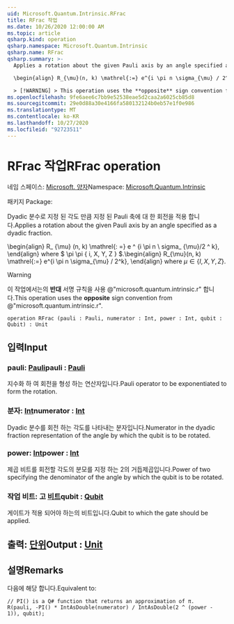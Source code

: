 ```yaml
---
uid: Microsoft.Quantum.Intrinsic.RFrac
title: RFrac 작업
ms.date: 10/26/2020 12:00:00 AM
ms.topic: article
qsharp.kind: operation
qsharp.namespace: Microsoft.Quantum.Intrinsic
qsharp.name: RFrac
qsharp.summary: >-
  Applies a rotation about the given Pauli axis by an angle specified as a dyadic fraction.

  \begin{align} R_{\mu}(n, k) \mathrel{:=} e^{i \pi n \sigma_{\mu} / 2^k}, \end{align} where $\mu \in \{I, X, Y, Z\}$.

  > [!WARNING] > This operation uses the **opposite** sign convention from > @"microsoft.quantum.intrinsic.r".
ms.openlocfilehash: 9fe6aee6c7bb9e52538eae5d2caa2a6025cb85d8
ms.sourcegitcommit: 29e0d88a30e4166fa580132124b0eb57e1f0e986
ms.translationtype: MT
ms.contentlocale: ko-KR
ms.lasthandoff: 10/27/2020
ms.locfileid: "92723511"
---
```

# <a name="rfrac-operation"></a><span data-ttu-id="6060b-102">RFrac 작업</span><span class="sxs-lookup"><span data-stu-id="6060b-102">RFrac operation</span></span>

<span data-ttu-id="6060b-103">네임 스페이스: [Microsoft. 양자](xref:Microsoft.Quantum.Intrinsic)</span><span class="sxs-lookup"><span data-stu-id="6060b-103">Namespace: [Microsoft.Quantum.Intrinsic](xref:Microsoft.Quantum.Intrinsic)</span></span>

<span data-ttu-id="6060b-104">패키지 [](https://nuget.org/packages/)</span><span class="sxs-lookup"><span data-stu-id="6060b-104">Package: [](https://nuget.org/packages/)</span></span>


<span data-ttu-id="6060b-105">Dyadic 분수로 지정 된 각도 만큼 지정 된 Pauli 축에 대 한 회전을 적용 합니다.</span><span class="sxs-lookup"><span data-stu-id="6060b-105">Applies a rotation about the given Pauli axis by an angle specified as a dyadic fraction.</span></span>

<span data-ttu-id="6060b-106">\begin{align} R_ {\mu} (n, k) \mathrel{: =} e ^ {i \pi n \ sigma_ {\mu}/2 ^ k}, \end{align} where $ \pi \pi \{ i, X, Y, Z \} $.</span><span class="sxs-lookup"><span data-stu-id="6060b-106">\begin{align} R_{\mu}(n, k) \mathrel{:=} e^{i \pi n \sigma_{\mu} / 2^k}, \end{align} where $\mu \in \{I, X, Y, Z\}$.</span></span>

> [!WARNING]
> <span data-ttu-id="6060b-107">이 작업에서는의 **반대** 서명 규칙을 사용 @"microsoft.quantum.intrinsic.r" 합니다.</span><span class="sxs-lookup"><span data-stu-id="6060b-107">This operation uses the **opposite** sign convention from @"microsoft.quantum.intrinsic.r".</span></span>

```qsharp
operation RFrac (pauli : Pauli, numerator : Int, power : Int, qubit : Qubit) : Unit
```


## <a name="input"></a><span data-ttu-id="6060b-108">입력</span><span class="sxs-lookup"><span data-stu-id="6060b-108">Input</span></span>

### <a name="pauli--pauli"></a><span data-ttu-id="6060b-109">pauli: [Pauli](xref:microsoft.quantum.lang-ref.pauli)</span><span class="sxs-lookup"><span data-stu-id="6060b-109">pauli : [Pauli](xref:microsoft.quantum.lang-ref.pauli)</span></span>

<span data-ttu-id="6060b-110">지수화 하 여 회전을 형성 하는 연산자입니다.</span><span class="sxs-lookup"><span data-stu-id="6060b-110">Pauli operator to be exponentiated to form the rotation.</span></span>


### <a name="numerator--int"></a><span data-ttu-id="6060b-111">분자: [Int](xref:microsoft.quantum.lang-ref.int)</span><span class="sxs-lookup"><span data-stu-id="6060b-111">numerator : [Int](xref:microsoft.quantum.lang-ref.int)</span></span>

<span data-ttu-id="6060b-112">Dyadic 분수를 회전 하는 각도를 나타내는 분자입니다.</span><span class="sxs-lookup"><span data-stu-id="6060b-112">Numerator in the dyadic fraction representation of the angle by which the qubit is to be rotated.</span></span>


### <a name="power--int"></a><span data-ttu-id="6060b-113">power: [Int](xref:microsoft.quantum.lang-ref.int)</span><span class="sxs-lookup"><span data-stu-id="6060b-113">power : [Int](xref:microsoft.quantum.lang-ref.int)</span></span>

<span data-ttu-id="6060b-114">제곱 비트를 회전할 각도의 분모를 지정 하는 2의 거듭제곱입니다.</span><span class="sxs-lookup"><span data-stu-id="6060b-114">Power of two specifying the denominator of the angle by which the qubit is to be rotated.</span></span>


### <a name="qubit--qubit"></a><span data-ttu-id="6060b-115">작업 비트: 고 [비트](xref:microsoft.quantum.lang-ref.qubit)</span><span class="sxs-lookup"><span data-stu-id="6060b-115">qubit : [Qubit](xref:microsoft.quantum.lang-ref.qubit)</span></span>

<span data-ttu-id="6060b-116">게이트가 적용 되어야 하는의 비트입니다.</span><span class="sxs-lookup"><span data-stu-id="6060b-116">Qubit to which the gate should be applied.</span></span>



## <a name="output--unit"></a><span data-ttu-id="6060b-117">출력: [단위](xref:microsoft.quantum.lang-ref.unit)</span><span class="sxs-lookup"><span data-stu-id="6060b-117">Output : [Unit](xref:microsoft.quantum.lang-ref.unit)</span></span>



## <a name="remarks"></a><span data-ttu-id="6060b-118">설명</span><span class="sxs-lookup"><span data-stu-id="6060b-118">Remarks</span></span>

<span data-ttu-id="6060b-119">다음에 해당 합니다.</span><span class="sxs-lookup"><span data-stu-id="6060b-119">Equivalent to:</span></span>

```qsharp
// PI() is a Q# function that returns an approximation of π.
R(pauli, -PI() * IntAsDouble(numerator) / IntAsDouble(2 ^ (power - 1)), qubit);
```